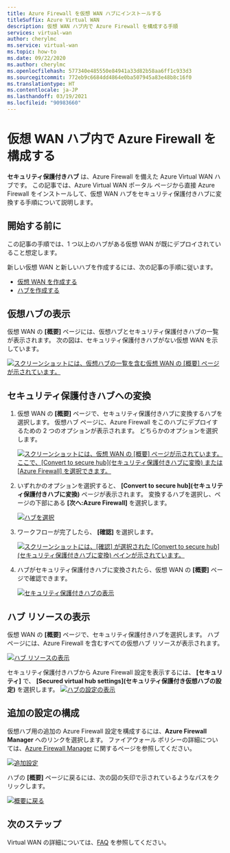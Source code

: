 ```yaml
---
title: Azure Firewall を仮想 WAN ハブにインストールする
titleSuffix: Azure Virtual WAN
description: 仮想 WAN ハブ内で Azure Firewall を構成する手順
services: virtual-wan
author: cherylmc
ms.service: virtual-wan
ms.topic: how-to
ms.date: 09/22/2020
ms.author: cherylmc
ms.openlocfilehash: 577340e485550e84941a33d82b58aa6ff1c933d3
ms.sourcegitcommit: 772eb9c6684dd4864e0ba507945a83e48b8c16f0
ms.translationtype: HT
ms.contentlocale: ja-JP
ms.lasthandoff: 03/19/2021
ms.locfileid: "90983660"
---
```

# <a name="configure-azure-firewall-in-a-virtual-wan-hub"></a>仮想 WAN ハブ内で Azure Firewall を構成する

**セキュリティ保護付きハブ** は、Azure Firewall を備えた Azure Virtual WAN ハブです。 この記事では、Azure Virtual WAN ポータル ページから直接 Azure Firewall をインストールして、仮想 WAN ハブをセキュリティ保護付きハブに変換する手順について説明します。

## <a name="before-you-begin"></a>開始する前に

この記事の手順では、1 つ以上のハブがある仮想 WAN が既にデプロイされていること想定します。

新しい仮想 WAN と新しいハブを作成するには、次の記事の手順に従います。

* [仮想 WAN を作成する](virtual-wan-site-to-site-portal.md#openvwan)
* [ハブを作成する](virtual-wan-site-to-site-portal.md#hub)

## <a name="view-virtual-hubs"></a>仮想ハブの表示

仮想 WAN の **[概要]** ページには、仮想ハブとセキュリティ保護付きハブの一覧が表示されます。 次の図は、セキュリティ保護付きハブがない仮想 WAN を示しています。

[ ![スクリーンショットには、仮想ハブの一覧を含む仮想 WAN の [概要] ページが示されています。](./media/howto-firewall/overview.png)](./media/howto-firewall/overview.png#lightbox)

## <a name="convert-to-secured-hub"></a>セキュリティ保護付きハブへの変換

1. 仮想 WAN の **[概要]** ページで、セキュリティ保護付きハブに変換するハブを選択します。 仮想ハブ ページに、Azure Firewall をこのハブにデプロイするための 2 つのオプションが表示されます。 どちらかのオプションを選択します。

   [ ![スクリーンショットには、仮想 WAN の [概要] ページが示されています。ここで、[Convert to secure hub]\(セキュリティ保護付きハブに変換\) または [Azure Firewall] を選択できます。](./media/howto-firewall/security.png)](./media/howto-firewall/security.png#lightbox)

1. いずれかのオプションを選択すると、 **[Convert to secure hub]\(セキュリティ保護付きハブに変換\)** ページが表示されます。 変換するハブを選択し、ページの下部にある **[次へ:Azure Firewall]** を選択します。

   [ ![ハブを選択](./media/howto-firewall/select-hub.png)](./media/howto-firewall/select-hub.png#lightbox)
1. ワークフローが完了したら、 **[確認]** を選択します。

   [ ![スクリーンショットには、[確認] が選択された [Convert to secure hub]\(セキュリティ保護付きハブに変換\) ペインが示されています。](./media/howto-firewall/confirm.png)](./media/howto-firewall/confirm.png#lightbox)

1. ハブがセキュリティ保護付きハブに変換されたら、仮想 WAN の **[概要]** ページで確認できます。

   [ ![セキュリティ保護付きハブの表示](./media/howto-firewall/secured-hub.png)](./media/howto-firewall/secured-hub.png#lightbox)

## <a name="view-hub-resources"></a>ハブ リソースの表示

仮想 WAN の **[概要]** ページで、セキュリティ保護付きハブを選択します。 ハブ ページには、Azure Firewall を含むすべての仮想ハブ リソースが表示されます。

[ ![ハブ リソースの表示](./media/howto-firewall/view-resources.png)](./media/howto-firewall/view-resources.png#lightbox)

セキュリティ保護付きハブから Azure Firewall 設定を表示するには、 **[セキュリティ]** で、 **[Secured virtual hub settings]\(セキュリティ保護付き仮想ハブの設定\)** を選択します。
[ ![ハブの設定の表示](./media/howto-firewall/hub-settings.png)](./media/howto-firewall/hub-settings.png#lightbox)

## <a name="configure-additional-settings"></a>追加の設定の構成

仮想ハブ用の追加の Azure Firewall 設定を構成するには、**Azure Firewall Manager** へのリンクを選択します。 ファイアウォール ポリシーの詳細については、[Azure Firewall Manager](../firewall-manager/secure-cloud-network.md#create-a-firewall-policy-and-secure-your-hub) に関するページを参照してください。

[ ![追加設定](./media/howto-firewall/additional-settings.png)](./media/howto-firewall/additional-settings.png#lightbox)

ハブの **[概要]** ページに戻るには、次の図の矢印で示されているようなパスをクリックします。

[ ![概要に戻る](./media/howto-firewall/arrow.png)](./media/howto-firewall/arrow.png#lightbox)

## <a name="next-steps"></a>次のステップ

Virtual WAN の詳細については、[FAQ](virtual-wan-faq.md) を参照してください。
